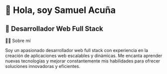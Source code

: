 <div aling="center">
  <h1 aling="center">👋 Hola, soy Samuel Acuña </h1>
  <h2 aling="center">🚀 Desarrollador Web Full Stack</h2>
<div/>

👨‍💻 Sobre mí

Soy un apasionado desarrollador web full stack con experiencia en la creación de aplicaciones web escalables y dinámicas. Me encanta aprender nuevas tecnologías y mejorar constantemente mis habilidades para ofrecer soluciones innovadoras y eficientes.

